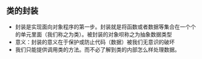 ## 类的封装
 - 封装是实现面向对象程序的第一步。封装就是将函数或者数据等集合在一个个的单元里面（我们称之为类）。被封装的对象呗称之为抽象数据类型
 - 意义：封装的意义在于保护或防止代码（数据）被我们无意识的破坏
 - 我们只能提供调用类的方法。而不必了解到类的内部怎么样处理数据。